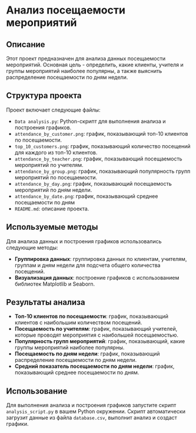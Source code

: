 # Анализ посещаемости мероприятий

## Описание
Этот проект предназначен для анализа данных посещаемости мероприятий. Основная цель - определить, какие клиенты, учителя и группы мероприятий наиболее популярны, а также выяснить распределение посещаемости по дням недели.

## Структура проекта
Проект включает следующие файлы:
- `Data analysis.py`: Python-скрипт для выполнения анализа и построения графиков.
- `attendance_by_customer.png`: график, показывающий топ-10 клиентов по посещаемости.
- `top_10_customers.png`: график, показывающий количество посещений для каждого из топ-10 клиентов.
- `attendance_by_teacher.png`: график, показывающий посещаемость мероприятий по учителям.
- `attendance_by_group.png`: график, показывающий популярность групп мероприятий по посещаемости.
- `attendance_by_day.png`: график, показывающий посещаемость мероприятий по дням недели.
- `attendance_by_date.png`: график, показывающий среднее посещаемости по дням
- `README.md`: описание проекта.

## Используемые методы
Для анализа данных и построения графиков использовались следующие методы:
- **Группировка данных**: группировка данных по клиентам, учителям, группам и дням недели для подсчета общего количества посещений.
- **Визуализация данных**: построение графиков с использованием библиотек Matplotlib и Seaborn.

## Результаты анализа
- **Топ-10 клиентов по посещаемости**: график, показывающий клиентов с наибольшим количеством посещений.
- **Посещаемость по учителям**: график, показывающий учителей, которые проводят мероприятия с наибольшей посещаемостью.
- **Популярность групп мероприятий**: график, показывающий, какие группы мероприятий наиболее популярны.
- **Посещаемость по дням недели**: график, показывающий распределение посещаемости по дням недели.
- **Средний показатель посещаемости по дням недели**: график, показывающий среднее посещаемости по дням.

## Использование
Для выполнения анализа и построения графиков запустите скрипт `analysis_script.py` в вашем Python окружении. Скрипт автоматически загрузит данные из файла `database.csv`, выполнит анализ и создаст графики.


